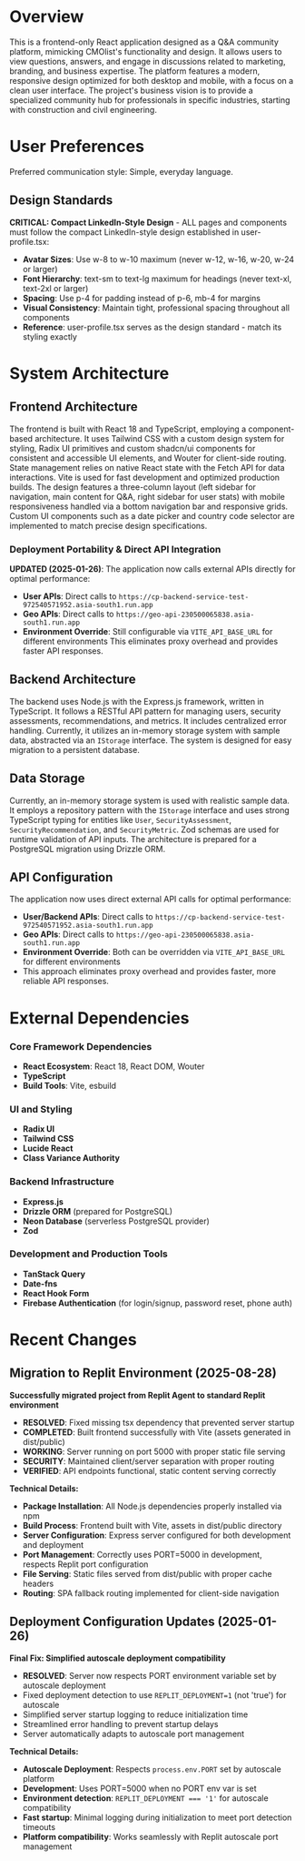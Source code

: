# Overview
This is a frontend-only React application designed as a Q&A community platform, mimicking CMOlist's functionality and design. It allows users to view questions, answers, and engage in discussions related to marketing, branding, and business expertise. The platform features a modern, responsive design optimized for both desktop and mobile, with a focus on a clean user interface. The project's business vision is to provide a specialized community hub for professionals in specific industries, starting with construction and civil engineering.

# User Preferences
Preferred communication style: Simple, everyday language.

## Design Standards
**CRITICAL: Compact LinkedIn-Style Design** - ALL pages and components must follow the compact LinkedIn-style design established in user-profile.tsx:
- **Avatar Sizes**: Use w-8 to w-10 maximum (never w-12, w-16, w-20, w-24 or larger)
- **Font Hierarchy**: text-sm to text-lg maximum for headings (never text-xl, text-2xl or larger)
- **Spacing**: Use p-4 for padding instead of p-6, mb-4 for margins
- **Visual Consistency**: Maintain tight, professional spacing throughout all components
- **Reference**: user-profile.tsx serves as the design standard - match its styling exactly

# System Architecture

## Frontend Architecture
The frontend is built with React 18 and TypeScript, employing a component-based architecture. It uses Tailwind CSS with a custom design system for styling, Radix UI primitives and custom shadcn/ui components for consistent and accessible UI elements, and Wouter for client-side routing. State management relies on native React state with the Fetch API for data interactions. Vite is used for fast development and optimized production builds. The design features a three-column layout (left sidebar for navigation, main content for Q&A, right sidebar for user stats) with mobile responsiveness handled via a bottom navigation bar and responsive grids. Custom UI components such as a date picker and country code selector are implemented to match precise design specifications.

### Deployment Portability & Direct API Integration
**UPDATED (2025-01-26)**: The application now calls external APIs directly for optimal performance:
- **User APIs**: Direct calls to `https://cp-backend-service-test-972540571952.asia-south1.run.app` 
- **Geo APIs**: Direct calls to `https://geo-api-230500065838.asia-south1.run.app`
- **Environment Override**: Still configurable via `VITE_API_BASE_URL` for different environments
This eliminates proxy overhead and provides faster API responses.

## Backend Architecture
The backend uses Node.js with the Express.js framework, written in TypeScript. It follows a RESTful API pattern for managing users, security assessments, recommendations, and metrics. It includes centralized error handling. Currently, it utilizes an in-memory storage system with sample data, abstracted via an `IStorage` interface. The system is designed for easy migration to a persistent database.

## Data Storage
Currently, an in-memory storage system is used with realistic sample data. It employs a repository pattern with the `IStorage` interface and uses strong TypeScript typing for entities like `User`, `SecurityAssessment`, `SecurityRecommendation`, and `SecurityMetric`. Zod schemas are used for runtime validation of API inputs. The architecture is prepared for a PostgreSQL migration using Drizzle ORM.

## API Configuration
The application now uses direct external API calls for optimal performance:
- **User/Backend APIs**: Direct calls to `https://cp-backend-service-test-972540571952.asia-south1.run.app`
- **Geo APIs**: Direct calls to `https://geo-api-230500065838.asia-south1.run.app`
- **Environment Override**: Both can be overridden via `VITE_API_BASE_URL` for different environments
- This approach eliminates proxy overhead and provides faster, more reliable API responses.

# External Dependencies

### Core Framework Dependencies
- **React Ecosystem**: React 18, React DOM, Wouter
- **TypeScript**
- **Build Tools**: Vite, esbuild

### UI and Styling
- **Radix UI**
- **Tailwind CSS**
- **Lucide React**
- **Class Variance Authority**

### Backend Infrastructure
- **Express.js**
- **Drizzle ORM** (prepared for PostgreSQL)
- **Neon Database** (serverless PostgreSQL provider)
- **Zod**

### Development and Production Tools
- **TanStack Query**
- **Date-fns**
- **React Hook Form**
- **Firebase Authentication** (for login/signup, password reset, phone auth)

# Recent Changes

## Migration to Replit Environment (2025-08-28)
**Successfully migrated project from Replit Agent to standard Replit environment**
- **RESOLVED**: Fixed missing tsx dependency that prevented server startup
- **COMPLETED**: Built frontend successfully with Vite (assets generated in dist/public)
- **WORKING**: Server running on port 5000 with proper static file serving
- **SECURITY**: Maintained client/server separation with proper routing
- **VERIFIED**: API endpoints functional, static content serving correctly

**Technical Details:**
- **Package Installation**: All Node.js dependencies properly installed via npm
- **Build Process**: Frontend built with Vite, assets in dist/public directory
- **Server Configuration**: Express server configured for both development and deployment
- **Port Management**: Correctly uses PORT=5000 in development, respects Replit port configuration
- **File Serving**: Static files served from dist/public with proper cache headers
- **Routing**: SPA fallback routing implemented for client-side navigation

## Deployment Configuration Updates (2025-01-26)
**Final Fix: Simplified autoscale deployment compatibility**
- **RESOLVED**: Server now respects PORT environment variable set by autoscale deployment
- Fixed deployment detection to use `REPLIT_DEPLOYMENT=1` (not 'true') for autoscale
- Simplified server startup logging to reduce initialization time
- Streamlined error handling to prevent startup delays
- Server automatically adapts to autoscale port management

**Technical Details:**
- **Autoscale Deployment**: Respects `process.env.PORT` set by autoscale platform
- **Development**: Uses PORT=5000 when no PORT env var is set
- **Environment detection**: `REPLIT_DEPLOYMENT === '1'` for autoscale compatibility
- **Fast startup**: Minimal logging during initialization to meet port detection timeouts
- **Platform compatibility**: Works seamlessly with Replit autoscale port management